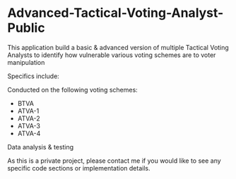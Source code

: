 # Advanced-Tactical-Voting-Analyst-Public
This application build a basic & advanced version of multiple Tactical Voting Analysts to identify how vulnerable various voting schemes are to voter manipulation

Specifics include:

Conducted on the following voting schemes:
- BTVA
- ATVA-1
- ATVA-2
- ATVA-3
- ATVA-4

Data analysis & testing

As this is a private project, please contact me if you would like to see any specific code sections or implementation details. 
